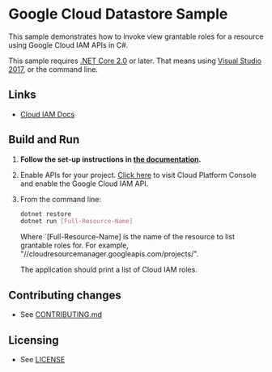 # Google Cloud Datastore Sample

This sample demonstrates how to invoke view grantable roles for a resource
using Google Cloud IAM APIs in C#.

This sample requires [.NET Core 2.0](https://www.microsoft.com/net/core) or
later.  That means using [Visual Studio 2017](https://www.visualstudio.com/), 
or the command line. 

## Links

- [Cloud IAM Docs](https://cloud.google.com/iam/docs/)

## Build and Run

1.  **Follow the set-up instructions in [the documentation](https://cloud.google.com/dotnet/docs/setup).**

1.  Enable APIs for your project.
    [Click here](https://console.cloud.google.com/flows/enableapi?apiid=iam.googleapis.com&showconfirmation=true)
    to visit Cloud Platform Console and enable the Google Cloud IAM API.

1.  From the command line:

    ```bash
    dotnet restore
    dotnet run [Full-Resource-Name]
    ```

    Where `[Full-Resource-Name] is the name of the resource to list grantable
    roles for. For example, "//cloudresourcemanager.googleapis.com/projects/".

    The application should print a list of Cloud IAM roles.

## Contributing changes

* See [CONTRIBUTING.md](../../../CONTRIBUTING.md)

## Licensing

* See [LICENSE](../../../LICENSE)